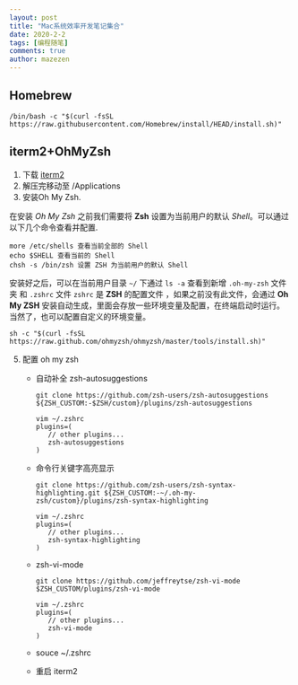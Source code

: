 ```yaml
---
layout: post
title: "Mac系统效率开发笔记集合"
date: 2020-2-2
tags: [编程随笔]
comments: true
author: mazezen
---
```


## Homebrew
```shell
/bin/bash -c "$(curl -fsSL https://raw.githubusercontent.com/Homebrew/install/HEAD/install.sh)"
```

## iterm2+OhMyZsh
1. 下载 <a href="https://iterm2.com/downloads.html" target="_blank" rel="noopener">iterm2</a>
2. 解压完移动至 /Applications
3. 安装Oh My Zsh.

在安装 *Oh My Zsh* 之前我们需要将 **Zsh** 设置为当前用户的默认 *Shell*。可以通过以下几个命令查看并配置.

```shell
more /etc/shells 查看当前全部的 Shell
echo $SHELL 查看当前的 Shell
chsh -s /bin/zsh 设置 ZSH 为当前用户的默认 Shell
```

安装好之后，可以在当前用户目录 `~/` 下通过 `ls -a` 查看到新增 `.oh-my-zsh` 文件夹 和 `.zshrc` 文件
`zshrc` 是 **ZSH** 的配置文件 ，如果之前没有此文件，会通过 **Oh My ZSH** 安装自动生成，里面会存放一些环境变量及配置，在终端启动时运行。当然了，也可以配置自定义的环境变量。

```shell
sh -c "$(curl -fsSL https://raw.github.com/ohmyzsh/ohmyzsh/master/tools/install.sh)"
```

5. 配置 oh my zsh

   * 自动补全  zsh-autosuggestions
     ```shell
     git clone https://github.com/zsh-users/zsh-autosuggestions ${ZSH_CUSTOM:-$ZSH/custom}/plugins/zsh-autosuggestions 

     vim ~/.zshrc
     plugins=(
        // other plugins...
        zsh-autosuggestions
     )
     ```

   * 命令行关键字高亮显示
     ```shell
     git clone https://github.com/zsh-users/zsh-syntax-highlighting.git ${ZSH_CUSTOM:-~/.oh-my-zsh/custom}/plugins/zsh-syntax-highlighting
     
     vim ~/.zshrc
     plugins=(
        // other plugins...
        zsh-syntax-highlighting
     )
     ```
   * zsh-vi-mode
     ```shell
     git clone https://github.com/jeffreytse/zsh-vi-mode $ZSH_CUSTOM/plugins/zsh-vi-mode

     vim ~/.zshrc
     plugins=(
        // other plugins...
        zsh-vi-mode
     )
     ```
   * souce ~/.zshrc

   * 重启 iterm2


